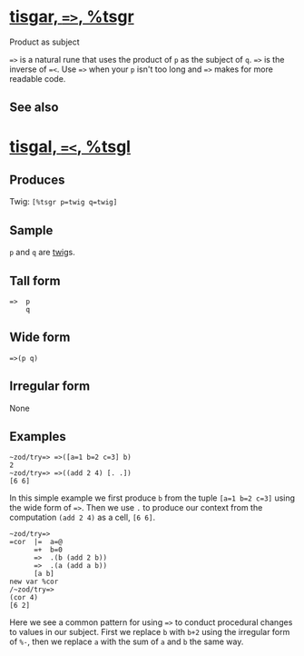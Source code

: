 [tisgar, `=>`, %tsgr](#tsgr)
============================

Product as subject

`=>` is a natural rune that uses the product of `p` as the subject of
`q`. `=>` is the inverse of `=<`. Use `=>` when your `p` isn't too long
and `=>` makes for more readable code.

See also
--------

[tisgal, `=<`, %tsgl](#tsgl)
============================

Produces
--------

Twig: `[%tsgr p=twig q=twig]`

Sample
------

`p` and `q` are [twig]()s.

Tall form
---------

    =>  p
        q

Wide form
---------

    =>(p q)

Irregular form
--------------

None

Examples
--------

    ~zod/try=> =>([a=1 b=2 c=3] b)
    2
    ~zod/try=> =>((add 2 4) [. .])
    [6 6]

In this simple example we first produce `b` from the tuple
`[a=1 b=2 c=3]` using the wide form of `=>`. Then we use `.` to produce
our context from the computation `(add 2 4)` as a cell, `[6 6]`.

    ~zod/try=> 
    =cor  |=  a=@
          =+  b=0
          =>  .(b (add 2 b))
          =>  .(a (add a b))
          [a b]
    new var %cor
    /~zod/try=> 
    (cor 4)
    [6 2]

Here we see a common pattern for using `=>` to conduct procedural
changes to values in our subject. First we replace `b` with `b+2` using
the irregular form of `%-`, then we replace `a` with the sum of `a` and
`b` the same way.
